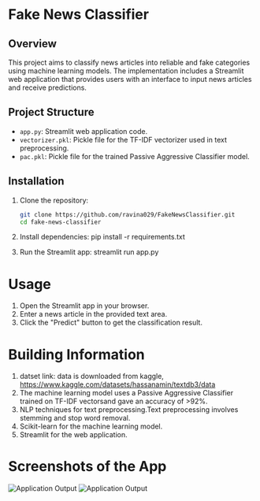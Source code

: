 
# Fake News Classifier

## Overview
This project aims to classify news articles into reliable and fake categories using machine learning models. The implementation includes a Streamlit web application that provides users with an interface to input news articles and receive predictions.

## Project Structure
- `app.py`: Streamlit web application code.
- `vectorizer.pkl`: Pickle file for the TF-IDF vectorizer used in text preprocessing.
- `pac.pkl`: Pickle file for the trained Passive Aggressive Classifier model.

## Installation
1. Clone the repository:
   ```bash
   git clone https://github.com/ravina029/FakeNewsClassifier.git
   cd fake-news-classifier


2. Install dependencies:
pip install -r requirements.txt

3. Run the Streamlit app:
streamlit run app.py


# Usage
1. Open the Streamlit app in your browser.
2. Enter a news article in the provided text area.
3. Click the "Predict" button to get the classification result.


# Building Information
1. datset link: data is downloaded from kaggle, https://www.kaggle.com/datasets/hassanamin/textdb3/data
2. The machine learning model uses a Passive Aggressive Classifier trained on TF-IDF vectorsand gave an accuracy of >92%. 
3. NLP techniques for text preprocessing.Text preprocessing involves stemming and stop word removal.
4. Scikit-learn for the machine learning model.
5. Streamlit for the web application.


# Screenshots of the App
![Application Output](Fake.png)
![Application Output](reliable.png)
